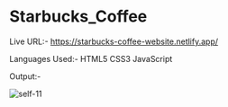 # Starbucks_Coffee

Live URL:- https://starbucks-coffee-website.netlify.app/

Languages Used:- HTML5
                 CSS3
                 JavaScript
                 
Output:-

![self-11](https://user-images.githubusercontent.com/103900450/223362257-ebf6e163-6921-4c36-9c03-52464ea83003.png)
